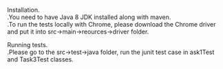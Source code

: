 Installation.   
.You need to have Java 8 JDK installed along with maven.  
.To run the tests locally with Chrome, please download the Chrome driver and put it into src->main->reources->driver folder.  

Running tests.   
.Please go to the src->test->java folder, run the junit test case in ask1Test and Task3Test classes.  

